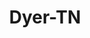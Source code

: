---
title: Dyer-TN
slug: dyer-tn
f_state:
- cms/state/tennessee.md
f_locations:
- cms/payday-loan/carols-quickcash-6073.md
- cms/payday-loan/s-l-check-express-26138.md
- cms/payday-loan/s-l-check-express-26139.md
- cms/payday-loan/s-l-check-express-26140.md
updated-on: '2024-05-30T13:41:28.615Z'
created-on: '2024-05-30T13:41:28.615Z'
published-on: '2024-05-30T13:54:32.469Z'
f_city: Dyer
layout: '[city].html'
tags: city
---